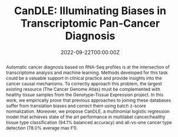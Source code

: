 ---
title: 'CanDLE: Illuminating Biases in Transcriptomic Pan-Cancer Diagnosis'

# Authors
# If you created a profile for a user (e.g. the default `admin` user), write the username (folder name) here
# and it will be replaced with their full name and linked to their profile.
authors:
  - admin
  - Natasha Bloch
  - Pablo Arbeláez

# Author notes (optional)
author_notes: []

date: '2022-09-22T00:00:00Z'
doi: 'https://doi.org/10.1007/978-3-031-17266-3_7'

# Schedule page publish date (NOT publication's date).
publishDate: '2022-09-22T00:00:00Z'

# Publication type.
# Accepts a single type but formatted as a YAML list (for Hugo requirements).
# Enter a publication type from the CSL standard.
publication_types: ['paper-conference']

# Publication name and optional abbreviated publication name.
publication: In *MICCAI workshop on Computational Mathematics Modeling in Cancer Analysis  <font color="#FFA07A">[Oral]</font>*
publication_short: In *MICCAI CMMCA Workshop*

abstract: Automatic cancer diagnosis based on RNA-Seq profiles is at the intersection of transcriptome analysis and machine learning. Methods developed for this task could be a valuable support in clinical practice and provide insights into the cancer causal mechanisms. To correctly approach this problem, the largest existing resource (The Cancer Genome Atlas) must be complemented with healthy tissue samples from the Genotype-Tissue Expression project. In this work, we empirically prove that previous approaches to joining these databases suffer from translation biases and correct them using batch z-score normalization. Moreover, we propose CanDLE, a multinomial logistic regression model that achieves state of the art performance in multilabel cancer/healthy tissue type classification (94.1% balanced accuracy) and all-vs-one cancer type detection (78.0% average max F1).

# Summary. An optional shortened abstract.
summary: <strong> <font color="#6495ED" size="+1">MICCAI workshop on Computational Mathematics Modeling in Cancer Analysis</font> <font color="#FFA07A" size="+1">[Oral]</font></strong> <br />This study shows that previous joint transcriptomic resources have translation biases, in addition we correct the bias and propose a new method that achieves state-of-the-art performance.

tags: []

# Display this page in the Featured widget?
featured: false

# Custom links (uncomment lines below)
# links:
# - name: Custom Link
#   url: http://example.org

url_pdf: 'https://drive.google.com/file/d/1g2BxfyNZ0nBvOoow32buBwEGm3wMRiBt/view?usp=share_link'
url_code: 'https://github.com/g27182818/CanDLE'
url_dataset: ''
url_poster: 'https://drive.google.com/file/d/1-iunCL8RPp_a05_OuArfcnf4B0Iq2pxO/view?usp=sharing'
url_project: ''
url_slides: 'https://docs.google.com/presentation/d/1VyR7BgHVfb27GSvXr1iq7ys021fP7SqS/edit?usp=sharing&ouid=102349276730968051995&rtpof=true&sd=true'
url_source: ''
url_video: 'https://www.youtube.com/watch?v=oL9W5Akdz7w&t=2s&ab_channel=BMLUniandes'

# Featured image
# To use, add an image named `featured.jpg/png` to your page's folder.
image:
  caption: ''
  focal_point: ''
  preview_only: false

# Associated Projects (optional).
#   Associate this publication with one or more of your projects.
#   Simply enter your project's folder or file name without extension.
#   E.g. `internal-project` references `content/project/internal-project/index.md`.
#   Otherwise, set `projects: []`.
projects: []

# Slides (optional).
#   Associate this publication with Markdown slides.
#   Simply enter your slide deck's filename without extension.
#   E.g. `slides: "example"` references `content/slides/example/index.md`.
#   Otherwise, set `slides: ""`.
slides: ""
---